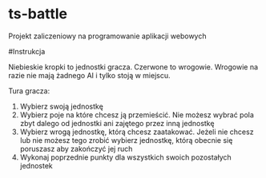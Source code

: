 # ts-battle
Projekt zaliczeniowy na programowanie aplikacji webowych

#Instrukcja

Niebieskie kropki to jednostki gracza. Czerwone to wrogowie.
Wrogowie na razie nie mają żadnego AI i tylko stoją w miejscu.

Tura gracza:
1. Wybierz swoją jednostkę
2. Wybierz poje na które chcesz ją przemieścić. Nie możesz wybrać pola zbyt dalego od jednostki ani zajętego przez inną jednostkę
3. Wybierz wrogą jednostkę, którą chcesz zaatakować. Jeżeli nie chcesz lub nie możesz tego zrobić wybierz jednostkę, którą obecnie się poruszasz aby zakończyć jej ruch
4. Wykonaj poprzednie punkty dla wszystkich swoich pozostałych jednostek
